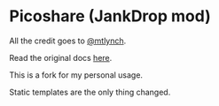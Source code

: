 # Picoshare (JankDrop mod)

All the credit goes to [@mtlynch](https://github.com/mtlynch/).

Read the original docs [here](https://github.com/mtlynch/picoshare?tab=readme-ov-file#readme).

This is a fork for my personal usage.

Static templates are the only thing changed.

